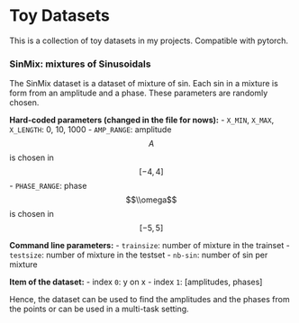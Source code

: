 # Toy Datasets

This is a collection of toy datasets in my projects. Compatible with pytorch.

### SinMix: mixtures of Sinusoidals

The SinMix dataset is a dataset of mixture of sin. Each
sin in a mixture is form from an amplitude and a phase.
These parameters are randomly chosen.

**Hard-coded parameters (changed in the file for nows):**
    - `X_MIN`, `X_MAX`, `X_LENGTH`: 0, 10, 1000
    - `AMP_RANGE`: amplitude $$A$$ is chosen in $$[-4,4]$$
    - `PHASE_RANGE`: phase $$\\omega$$ is chosen in $$[-5,5]$$

**Command line parameters:**
    - `trainsize`: number of mixture in the trainset
    - `testsize`: number of mixture in the testset
    - `nb-sin`: number of sin per mixture

**Item of the dataset:**
    - index `0`: y on x
    - index `1`: [<list>amplitudes, <list>phases]

Hence, the dataset can be used to find the amplitudes
and the phases from the points or can be used in a
multi-task setting.